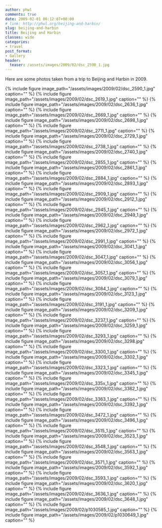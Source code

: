```yaml
---
author: phwl
comments: true
date: 2009-02-01 06:12:07+00:00
# link: http://phwl.org/beijing-and-harbin/
slug: beijing-and-harbin
title: Beijing and Harbin
classes: wide
categories:
- travel
post_format:
- Gallery
header:
  teaser: /assets/images/2009/02/dsc_2590_1.jpg
---
```


Here are some photos taken from a trip to Beijing and Harbin in 2009.

{% include figure image_path="/assets/images/2009/02/dsc_2590_1.jpg" caption="" %}
{% include figure image_path="/assets/images/2009/02/dsc_2619_1.jpg" caption="" %}
{% include figure image_path="/assets/images/2009/02/dsc_2636_1.jpg" caption="" %}
{% include figure image_path="/assets/images/2009/02/dsc_2669_1.jpg" caption="" %}
{% include figure image_path="/assets/images/2009/02/dsc_2698_1.jpg" caption="" %}
{% include figure image_path="/assets/images/2009/02/dsc_2711_1.jpg" caption="" %}
{% include figure image_path="/assets/images/2009/02/dsc_2729_1.jpg" caption="" %}
{% include figure image_path="/assets/images/2009/02/dsc_2738_1.jpg" caption="" %}
{% include figure image_path="/assets/images/2009/02/dsc_2740_1.jpg" caption="" %}
{% include figure image_path="/assets/images/2009/02/dsc_2855_1.jpg" caption="" %}
{% include figure image_path="/assets/images/2009/02/dsc_2861_1.jpg" caption="" %}
{% include figure image_path="/assets/images/2009/02/dsc_2884_1.jpg" caption="" %}
{% include figure image_path="/assets/images/2009/02/dsc_2893_1.jpg" caption="" %}
{% include figure image_path="/assets/images/2009/02/dsc_2909_1.jpg" caption="" %}
{% include figure image_path="/assets/images/2009/02/dsc_2912_1.jpg" caption="" %}
{% include figure image_path="/assets/images/2009/02/dsc_2945_1.jpg" caption="" %}
{% include figure image_path="/assets/images/2009/02/dsc_2949_1.jpg" caption="" %}
{% include figure image_path="/assets/images/2009/02/dsc_2962_1.jpg" caption="" %}
{% include figure image_path="/assets/images/2009/02/dsc_2972_1.jpg" caption="" %}
{% include figure image_path="/assets/images/2009/02/dsc_2991_1.jpg" caption="" %}
{% include figure image_path="/assets/images/2009/02/dsc_3041_1.jpg" caption="" %}
{% include figure image_path="/assets/images/2009/02/dsc_3047_1.jpg" caption="" %}
{% include figure image_path="/assets/images/2009/02/dsc_3056_1.jpg" caption="" %}
{% include figure image_path="/assets/images/2009/02/dsc_3057_1.jpg" caption="" %}
{% include figure image_path="/assets/images/2009/02/dsc_3079_1.jpg" caption="" %}
{% include figure image_path="/assets/images/2009/02/dsc_3084_1.jpg" caption="" %}
{% include figure image_path="/assets/images/2009/02/dsc_3123_1.jpg" caption="" %}
{% include figure image_path="/assets/images/2009/02/dsc_3191_1.jpg" caption="" %}
{% include figure image_path="/assets/images/2009/02/dsc_3209_1.jpg" caption="" %}
{% include figure image_path="/assets/images/2009/02/dsc_3237_1.jpg" caption="" %}
{% include figure image_path="/assets/images/2009/02/dsc_3259_1.jpg" caption="" %}
{% include figure image_path="/assets/images/2009/02/dsc_3293_1.jpg" caption="" %}
{% include figure image_path="/assets/images/2009/02/dsc_3298.jpg" caption="" %}
{% include figure image_path="/assets/images/2009/02/dsc_3300_1.jpg" caption="" %}
{% include figure image_path="/assets/images/2009/02/dsc_3302_1.jpg" caption="" %}
{% include figure image_path="/assets/images/2009/02/dsc_3323_1.jpg" caption="" %}
{% include figure image_path="/assets/images/2009/02/dsc_3345_1.jpg" caption="" %}
{% include figure image_path="/assets/images/2009/02/dsc_335x_1.jpg" caption="" %}
{% include figure image_path="/assets/images/2009/02/dsc_3362_1.jpg" caption="" %}
{% include figure image_path="/assets/images/2009/02/dsc_3363_1.jpg" caption="" %}
{% include figure image_path="/assets/images/2009/02/dsc_3392_1.jpg" caption="" %}
{% include figure image_path="/assets/images/2009/02/dsc_3472_1.jpg" caption="" %}
{% include figure image_path="/assets/images/2009/02/dsc_3496_1.jpg" caption="" %}
{% include figure image_path="/assets/images/2009/02/dsc_3515_1.jpg" caption="" %}
{% include figure image_path="/assets/images/2009/02/dsc_3523_1.jpg" caption="" %}
{% include figure image_path="/assets/images/2009/02/dsc_3548_1.jpg" caption="" %}
{% include figure image_path="/assets/images/2009/02/dsc_3563_1.jpg" caption="" %}
{% include figure image_path="/assets/images/2009/02/dsc_3571_1.jpg" caption="" %}
{% include figure image_path="/assets/images/2009/02/dsc_3592_1.jpg" caption="" %}
{% include figure image_path="/assets/images/2009/02/dsc_3593_1.jpg" caption="" %}
{% include figure image_path="/assets/images/2009/02/dsc_3620_1.jpg" caption="" %}
{% include figure image_path="/assets/images/2009/02/dsc_3636_1.jpg" caption="" %}
{% include figure image_path="/assets/images/2009/02/dsc_3648_1.jpg" caption="" %}
{% include figure image_path="/assets/images/2009/02/p1030585_1.jpg" caption="" %}
{% include figure image_path="/assets/images/2009/02/p1030649_1.jpg" caption="" %}
